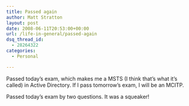 ```yaml
---
title: Passed again
author: Matt Stratton
layout: post
date: 2008-06-11T20:53:00+00:00
url: /life-in-general/passed-again
dsq_thread_id:
  - 28264322
categories:
  - Personal

---
```

Passed today&#8217;s exam, which makes me a MSTS (I think that&#8217;s what it&#8217;s called) in Active Directory. If I pass tomorrow&#8217;s exam, I will be an MCITP.

Passed today&#8217;s exam by two questions. It was a squeaker!